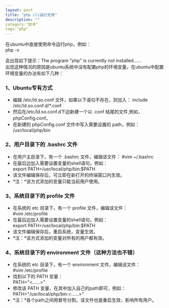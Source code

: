 ```yaml
---
layout: post
title: "php cli运行无效"
description: ""
category:"技术" 
tags:"php" 
---
```


在ubuntu中直接使用命令运行php，例如：     
		php -v      



会出现如下提示：The program "php" is currently not installed......     
出现这种情况的原因是ubuntu系统中没有配置php的环境变量，在ubuntu中配置环境变量的办法有如下几种：     
### 1、Ubuntu专有方式   
- 编辑 /etc/ld.so.conf 文件，如果以下语句不存在，则加入：
		include /etc/ld.so.conf.d/*.conf    
- 然后在/etc/ld.so.conf.d下边新建一个以 .conf 结尾的文件,例如，phpConfig.conf。   
- 在新建的 phpConfig.conf 文件中写入需要设置的 path，例如：    
		/usr/local/php/bin



### 2、用户目录下的 .bashrc 文件   
- 在用户主目录下，有一个 .bashrc 文件，编辑该文件：
		#vim ~/.bashrc     
- 在最后边加入需要设置变量的shell语句，例如：    
		export PATH=/usr/local/php/bin:$PATH     
- 该文件编辑保存后，可立即在新打开的终端窗口内生效。
- *注：*该方式添加的变量只能当前用户使用。



### 3、系统目录下的 profile 文件   
- 在系统的 etc 目录下，有一个 profile 文件，编辑该文件：    
		#vim /etc/profile    
- 在最后边加入需要设置变量的shell语句，例如：    
		export PATH=/usr/local/php/bin:$PATH     
- 该文件编辑保存后，重启系统，变量生效。    
- *注：*该方式添加的变量对所有的用户都有效。     



### 4、系统目录下的 environment 文件（这种方法也不错）   
- 在系统的 etc 目录下，有一个 environment 文件，编辑该文件：    
		#vim /etc/profile     
- 找到以下的 PATH 变量：    
		PATH="<......>"
- 修改该 PATH 变量，在其中加入自己的path即可，例如：
		PATH="/usr/local/php/bin:<......>"    
- *注：*各个path之间用冒号分割。该文件也是重启生效，影响所有用户。
